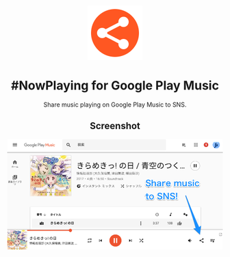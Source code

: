 <div align="center">


<a href="#" title="#NowPlaying for Google Play Music">
  <img alt="Logo"src="./icon_128.png?raw=true">
</a>

# #NowPlaying for Google Play Music

Share music playing on Google Play Music to SNS.

## Screenshot

![Screenshot](./screenshot.png?raw=true 'Screenshot')


</div>
